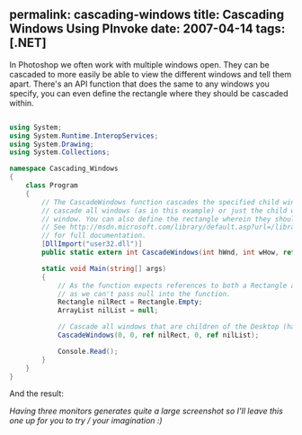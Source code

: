 permalink: cascading-windows
title: Cascading Windows Using PInvoke
date: 2007-04-14
tags: [.NET]
---
In Photoshop we often work with multiple windows open. They can be cascaded to more easily be able to view the different windows and tell them apart. There's an API function that does the same to any windows you specify, you can even define the rectangle where they should be cascaded within.

```csharp

using System;
using System.Runtime.InteropServices;
using System.Drawing;
using System.Collections;

namespace Cascading_Windows
{
	class Program
	{
		// The CascadeWindows function cascades the specified child windows of the specified parent window. It can be used to
		// cascade all windows (as in this example) or just the child windows of a specific window by passing in a handle to that
		// window. You can also define the rectangle wherein they should be cascaded.
		// See http://msdn.microsoft.com/library/default.asp?url=/library/en-us/winui/winui/windowsuserinterface/windowing/windows/windowreference/windowfunctions/animatewindow.asp
		// for full documentation.
		[DllImport("user32.dll")]
		public static extern int CascadeWindows(int hWnd, int wHow, ref Rectangle lpRect, int cKids, ref ArrayList lpKids);

		static void Main(string[] args)
		{
			// As the function expects references to both a Rectangle and an ArrayList, we'll have to hack a couple of null values
			// as we can't pass null into the function.
			Rectangle nilRect = Rectangle.Empty;
			ArrayList nilList = null;

			// Cascade all windows that are children of the Desktop (handle = 0).
			CascadeWindows(0, 0, ref nilRect, 0, ref nilList);

			Console.Read();
		}
	}
}

```

And the result:

*Having three monitors generates quite a large screenshot so I'll leave this one up for you to try / your imagination :)*
